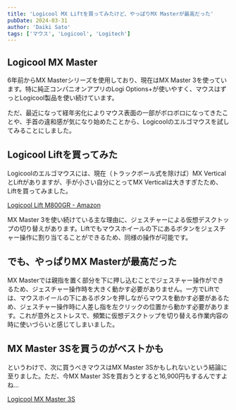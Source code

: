 ```yaml
---
title: 'Logicool MX Liftを買ってみたけど、やっぱりMX Masterが最高だった'
pubDate: 2024-03-31
author: 'Daiki Sato'
tags: ['マウス', 'Logicool', 'Logitech']
---
```


## Logicool MX Master

6年前からMX Masterシリーズを使用しており、現在はMX Master 3を使っています。特に純正コンパニオンアプリのLogi Options+が使いやすく、マウスはずっとLogicool製品を使い続けています。

ただ、最近になって経年劣化によりマウス表面の一部がボロボロになってきたことや、手首の違和感が気になり始めたことから、Logicoolのエルゴマウスを試してみることにしました。

## Logicool Liftを買ってみた

Logicoolのエルゴマウスには、現在（トラックボール式を除けば）MX VerticalとLiftがありますが、手が小さい自分にとってMX Verticalは大きすぎたため、Liftを買ってみました。

[Logicool Lift M800GR - Amazon](https://amzn.asia/d/e1Hu8fT)

MX Master 3を使い続けている主な理由に、ジェスチャーによる仮想デスクトップの切り替えがあります。Liftでもマウスホイールの下にあるボタンをジェスチャー操作に割り当てることができるため、同様の操作が可能です。

## でも、やっぱりMX Masterが最高だった

MX Masterでは親指を置く部分を下に押し込むことでジェスチャー操作ができるため、ジェスチャー操作時を大きく動かす必要がありません。一方でLiftでは、マウスホイールの下にあるボタンを押しながらマウスを動かす必要があるため、ジェスチャー操作時に人差し指を左クリックの位置から動かす必要があります。これが意外とストレスで、頻繁に仮想デスクトップを切り替える作業内容の時に使いづらいと感じてしまいました。

## MX Master 3Sを買うのがベストかも

というわけで、次に買うべきマウスはMX Master 3Sかもしれないという結論に至りました。ただ、今MX Master 3Sを買おうとすると16,900円もするんですよね…

[Logicool MX Master 3S](https://amzn.asia/d/bZYlzkv)